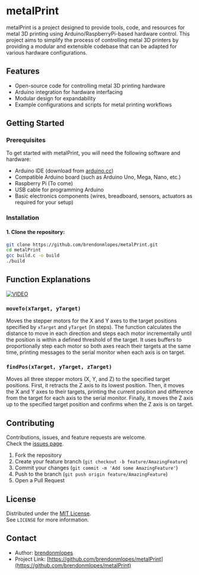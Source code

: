 # metalPrint

metalPrint is a project designed to provide tools, code, and resources for metal 3D printing using Arduino/RaspberryPi-based hardware control.
This project aims to simplify the process of controlling metal 3D printers by providing a modular and extensible codebase that can be adapted for various hardware configurations.

## Features

- Open-source code for controlling metal 3D printing hardware
- Arduino integration for hardware interfacing
- Modular design for expandability
- Example configurations and scripts for metal printing workflows

## Getting Started

### Prerequisites
To get started with metalPrint, you will need the following software and hardware:
- Arduino IDE (download from [arduino.cc](https://www.arduino.cc/en/software))
- Compatible Arduino board (such as Arduino Uno, Mega, Nano, etc.)
- Raspberry Pi (To come)
- USB cable for programming Arduino
- Basic electronics components (wires, breadboard, sensors, actuators as required for your setup)

### Installation

#### 1. Clone the repository:
```bash
git clone https://github.com/brendonmlopes/metalPrint.git
cd metalPrint
gcc build.c -o build
./build
```

## Function Explanations

[![VIDEO](https://img.youtube.com/vi/N0WeOvSnrz4/0.jpg)](https://www.youtube.com/watch?v=N0WeOvSnrz4)
### `moveTo(xTarget, yTarget)`

Moves the stepper motors for the X and Y axes to the target positions specified by `xTarget` and `yTarget` (in steps). The function calculates the distance to move in each direction and steps each motor incrementally until the position is within a defined threshold of the target. It uses buffers to proportionally step each motor so both axes reach their targets at the same time, printing messages to the serial monitor when each axis is on target.

### `findPos(xTarget, yTarget, zTarget)`

Moves all three stepper motors (X, Y, and Z) to the specified target positions. First, it retracts the Z axis to its lowest position. Then, it moves the X and Y axes to their targets, printing the current position and difference from the target for each axis to the serial monitor. Finally, it moves the Z axis up to the specified target position and confirms when the Z axis is on target.

## Contributing

Contributions, issues, and feature requests are welcome.  
Check the [issues page](https://github.com/brendonmlopes/metalPrint/issues).

1. Fork the repository
2. Create your feature branch (`git checkout -b feature/AmazingFeature`)
3. Commit your changes (`git commit -m 'Add some AmazingFeature'`)
4. Push to the branch (`git push origin feature/AmazingFeature`)
5. Open a Pull Request

## License

Distributed under the [MIT License](LICENSE).  
See `LICENSE` for more information.

## Contact

- Author: [brendonmlopes](https://github.com/brendonmlopes)
- Project Link: [https://github.com/brendonmlopes/metalPrint](https://github.com/brendonmlopes/metalPrint)
